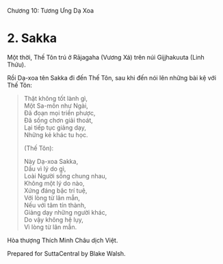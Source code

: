  

Chương 10: Tương Ưng Dạ Xoa

# 2\. Sakka

Một thời, Thế Tôn trú ở Rājagaha (Vương Xá) trên núi Gijjhakuuta (Linh Thứu).

Rồi Dạ-xoa tên Sakka đi đến Thế Tôn, sau khi đến nói lên những bài kệ với Thế Tôn:

> Thật không tốt lành gì,  
> Một Sa-môn như Ngài,  
> Ðã đoạn mọi triền phược,  
> Ðã sống chơn giải thoát,  
> Lại tiếp tục giảng dạy,  
> Những kẻ khác tu học.
> 
> (Thế Tôn):
> 
> Này Dạ-xoa Sakka,  
> Dầu vì lý do gì,  
> Loài Người sống chung nhau,  
> Không một lý do nào,  
> Xứng đáng bậc trí tuệ,  
> Với lòng từ lân mẫn,  
> Nếu với tâm tín thành,  
> Giảng dạy những người khác,  
> Do vậy không hệ lụy,  
> Vì lòng từ lân mẫn.

Hòa thượng Thích Minh Châu dịch Việt.

Prepared for SuttaCentral by Blake Walsh.